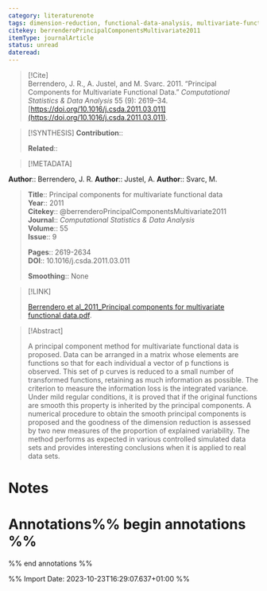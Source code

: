 ```yaml
---
category: literaturenote
tags: dimension-reduction, functional-data-analysis, multivariate-functional-data, functional-principal-components
citekey: berrenderoPrincipalComponentsMultivariate2011
itemType: journalArticle
status: unread  
dateread:  
---
```


> [!Cite]  
> Berrendero, J. R., A. Justel, and M. Svarc. 2011. “Principal Components for Multivariate Functional Data.” _Computational Statistics & Data Analysis_ 55 (9): 2619–34. [https://doi.org/10.1016/j.csda.2011.03.011](https://doi.org/10.1016/j.csda.2011.03.011).

> [!SYNTHESIS] 
>**Contribution**::
>
>**Related**:: 
>

> [!METADATA]  
>
**Author**:: Berrendero, J. R.
**Author**:: Justel, A.
**Author**:: Svarc, M.<br>
> **Title**:: Principal components for multivariate functional data    
> **Year**:: 2011     
> **Citekey**:: @berrenderoPrincipalComponentsMultivariate2011    
>**Journal**:: *Computational Statistics & Data Analysis*    
>**Volume**:: 55    
>**Issue**:: 9     
>    
>    
>     
> **Pages**:: 2619-2634    
>**DOI**:: 10.1016/j.csda.2011.03.011    
>
> **Smoothing**:: None
>

> [!LINK] 
>
> [Berrendero et al_2011_Principal components for multivariate functional data.pdf](file:///Users/steven/Library/CloudStorage/GoogleDrive-steven.golovkine@ul.ie/My%20Drive/bibliography/Computational%20Statistics%20&%20Data%20Analysis/2011/Berrendero%20et%20al_2011_Principal%20components%20for%20multivariate%20functional%20data.pdf).

>[!Abstract]
>
>A principal component method for multivariate functional data is proposed. Data can be arranged in a matrix whose elements are functions so that for each individual a vector of p functions is observed. This set of p curves is reduced to a small number of transformed functions, retaining as much information as possible. The criterion to measure the information loss is the integrated variance. Under mild regular conditions, it is proved that if the original functions are smooth this property is inherited by the principal components. A numerical procedure to obtain the smooth principal components is proposed and the goodness of the dimension reduction is assessed by two new measures of the proportion of explained variability. The method performs as expected in various controlled simulated data sets and provides interesting conclusions when it is applied to real data sets.
>>


# Notes<br>
# Annotations%% begin annotations %%  
 
  
%% end annotations %%

%% Import Date: 2023-10-23T16:29:07.637+01:00 %%
